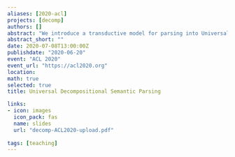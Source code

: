 ```yaml
---
aliases: [2020-acl]
projects: [decomp]
authors: []
abstract: "We introduce a transductive model for parsing into Universal Decompositional Semantics (UDS) representations, which jointly learns to map natural language utterances into UDS graph structures and annotate the graph with decompositional semantic attribute scores. We also introduce a strong pipeline model for parsing into the UDS graph structure, and show that our transductive parser performs comparably while additionally performing attribute prediction. By analyzing the attribute prediction errors, we find the model captures natural relationships between attribute groups."
abstract_short: ""
date: 2020-07-08T13:00:00Z
publishdate: "2020-06-20"
event: "ACL 2020" 
event_url: "https://acl2020.org"
location: 
math: true
selected: true
title: Universal Decompositional Semantic Parsing

links:
- icon: images
  icon_pack: fas
  name: slides
  url: "decomp-ACL2020-upload.pdf"
  
tags: [teaching]
---
```



